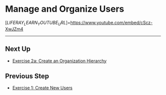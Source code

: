 # Manage and Organize Users

[$LIFERAY_LEARN_YOUTUBE_URL$]=https://www.youtube.com/embed/cScz-XwJZm4

---

## Next Up

* [Exercise 2a: Create an Organization Hierarchy](./exercise-2a-create-an-organization-hierarchy.md) 

## Previous Step

* [Exercise 1: Create New Users](./exercise-1-create-new-users.md)  